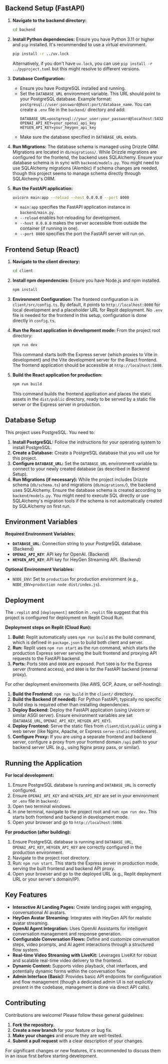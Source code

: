 
## Backend Setup (FastAPI)

1.  **Navigate to the backend directory:**
    ```bash
    cd backend
    ```

2.  **Install Python dependencies:**
    Ensure you have Python 3.11 or higher and `pip` installed. It's recommended to use a virtual environment.
    ```bash
    pip install -r ../uv.lock
    ```
    Alternatively, if you don't have `uv.lock`, you can use `pip install -r ../pyproject.toml` but this might resolve to different versions.

3.  **Database Configuration:**
    *   Ensure you have PostgreSQL installed and running.
    *   Set the `DATABASE_URL` environment variable. This URL should point to your PostgreSQL database. Example format: `postgresql://user:password@host:port/database_name`. You can create a `.env` file in the `backend/` directory and add:
        ```
        DATABASE_URL=postgresql://your_user:your_password@localhost:5432/your_database_name
        OPENAI_API_KEY=your_openai_api_key
        HEYGEN_API_KEY=your_heygen_api_key
        ```
    *   Make sure the database specified in `DATABASE_URL` exists.

4.  **Run Migrations:**
    The database schema is managed using Drizzle ORM. Migrations are located in `db/migrations/`.
    While Drizzle migrations are configured for the frontend, the backend uses SQLAlchemy. Ensure your database schema is in sync with `backend/models.py`. You might need to use SQLAlchemy migrations (Alembic) if schema changes are needed, though this project seems to manage schema directly through SQLAlchemy's ORM.

5.  **Run the FastAPI application:**
    ```bash
    uvicorn main:app --reload --host 0.0.0.0 --port 8000
    ```
    *   `main:app` specifies the FastAPI application instance in `backend/main.py`.
    *   `--reload` enables hot-reloading for development.
    *   `--host 0.0.0.0` makes the server accessible from outside the container (if running in one).
    *   `--port 8000` specifies the port the FastAPI server will run on.

## Frontend Setup (React)

1.  **Navigate to the client directory:**
    ```bash
    cd client
    ```

2.  **Install npm dependencies:**
    Ensure you have Node.js and npm installed.
    ```bash
    npm install
    ```

3.  **Environment Configuration:**
    The frontend configuration is in `client/src/config.ts`.  By default, it points to `http://localhost:8000` for local development and a placeholder URL for Replit deployment. No `.env` file is needed for the frontend in this setup, configuration is done directly in `config.ts`.

4.  **Run the React application in development mode:**
    From the project root directory:
    ```bash
    npm run dev
    ```
    This command starts both the Express server (which proxies to Vite in development) and the Vite development server for the React frontend. The frontend application should be accessible at `http://localhost:5000`.

5.  **Build the React application for production:**
    ```bash
    npm run build
    ```
    This command builds the frontend application and places the static assets in the `dist/public` directory, ready to be served by a static file server or the Express server in production.

## Database Setup

This project uses PostgreSQL. You need to:

1.  **Install PostgreSQL:** Follow the instructions for your operating system to install PostgreSQL.
2.  **Create a Database:** Create a PostgreSQL database that you will use for this project.
3.  **Configure `DATABASE_URL`:** Set the `DATABASE_URL` environment variable to connect to your newly created database (as described in Backend Setup).
4.  **Run Migrations (if necessary):** While the project includes Drizzle schema (`db/schema.ts`) and migrations (`db/migrations/`), the backend uses SQLAlchemy. Ensure the database schema is created according to `backend/models.py`. You might need to execute SQL directly or use SQLAlchemy's migration tools if the schema is not automatically created by SQLAlchemy on first run.

## Environment Variables

**Required Environment Variables:**

*   **`DATABASE_URL`**:  Connection string to your PostgreSQL database. (Backend)
*   **`OPENAI_API_KEY`**: API key for OpenAI. (Backend)
*   **`HEYGEN_API_KEY`**: API key for HeyGen Streaming API. (Backend)

**Optional Environment Variables:**

*   `NODE_ENV`: Set to `production` for production environment (e.g., `NODE_ENV=production node dist/index.js`).

## Deployment

The `.replit` and `[deployment]` section in `.replit` file suggest that this project is configured for deployment on Replit Cloud Run.

**Deployment steps on Replit (Cloud Run):**

1.  **Build:** Replit automatically uses `npm run build` as the build command, which is defined in `package.json` to build both client and server.
2.  **Run:** Replit uses `npm run start` as the run command, which starts the production Express server serving the built frontend and proxying API requests to the FastAPI backend.
3.  **Ports:** Ports `5000` and `8000` are exposed. Port `5000` is for the Express server (frontend access), and `8000` is for the FastAPI backend (internal proxy).

For other deployment environments (like AWS, GCP, Azure, or self-hosting):

1.  **Build the Frontend:** `npm run build` in the `client/` directory.
2.  **Build the Backend (if needed):** For Python FastAPI, typically no specific build step is required other than installing dependencies.
3.  **Deploy Backend:** Deploy the FastAPI application (using Uvicorn or similar ASGI server). Ensure environment variables are set (`DATABASE_URL`, `OPENAI_API_KEY`, `HEYGEN_API_KEY`).
4.  **Deploy Frontend:** Serve the static files from `client/dist/public` using a web server (like Nginx, Apache, or Express `serve-static` middleware).
5.  **Configure Proxy:** If you are using a separate frontend and backend server, configure a proxy from your frontend domain `/api` path to your backend server URL (e.g., using Nginx proxy pass, or similar).

## Running the Application

**For local development:**

1.  Ensure PostgreSQL database is running and `DATABASE_URL` is correctly configured.
2.  Ensure `OPENAI_API_KEY` and `HEYGEN_API_KEY` are set in your environment or `.env` file in `backend/`.
3.  Open two terminal windows.
4.  In one terminal, navigate to the project root and run: `npm run dev`. This starts both frontend and backend in development mode.
5.  Open your browser and go to `http://localhost:5000`.

**For production (after building):**

1.  Ensure PostgreSQL database is running and `DATABASE_URL`, `OPENAI_API_KEY`, `HEYGEN_API_KEY` are correctly configured in the production environment.
2.  Navigate to the project root directory.
3.  Run: `npm run start`. This starts the Express server in production mode, serving the built frontend and backend API proxy.
4.  Open your browser and go to the deployed URL (e.g., Replit deployment URL or your server's domain/IP).

## Key Features

*   **Interactive AI Landing Pages:** Create landing pages with engaging, conversational AI avatars.
*   **HeyGen Avatar Streaming:** Integrates with HeyGen API for realistic avatar streaming.
*   **OpenAI Agent Integration:** Uses OpenAI Assistants for intelligent conversation management and response generation.
*   **Configurable Conversation Flows:** Define and customize conversation steps, video prompts, and AI agent interactions through a structured flow system.
*   **Real-time Video Streaming with LiveKit:** Leverages LiveKit for robust and scalable real-time video delivery to the frontend.
*   **Dynamic Content:**  Supports video playback, chat interfaces, and potentially dynamic forms within the conversation flow.
*   **Admin Interface (Basic):** Provides basic API endpoints for configuration and flow management (though a dedicated admin UI is not explicitly present in the codebase, management is done via direct API calls).

## Contributing

Contributions are welcome! Please follow these general guidelines:

1.  **Fork the repository.**
2.  **Create a new branch** for your feature or bug fix.
3.  **Make your changes** and ensure they are well-tested.
4.  **Submit a pull request** with a clear description of your changes.

For significant changes or new features, it's recommended to discuss them in an issue first before starting development.